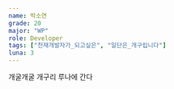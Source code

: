```yaml
---
name: 박소연
grade: 20
major: "WP"
role: Developer
tags: ["천재개발자가_되고싶은", "일단은_개구립니다"]
luna: 3
---
```


개굴개굴 개구리 루나에 간다
